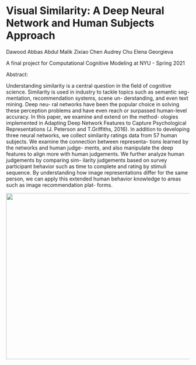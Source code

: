 # Visual Similarity: A Deep Neural Network and Human Subjects Approach

Dawood Abbas Abdul Malik
Zixiao Chen
Audrey Chu
Elena Georgieva 

A final project for Computational Cognitive Modeling at NYU - Spring 2021

Abstract:

Understanding similarity is a central question in the field of cognitive science. Similarity is used in industry to tackle topics such as semantic seg- mentation, recommendation systems, scene un- derstanding, and even text mining. Deep neu- ral networks have been the popular choice in solving these perception problems and have even reach or surpassed human-level accuracy. In this paper, we examine and extend on the method- ologies implemented in Adapting Deep Network Features to Capture Psychological Representations (J. Peterson and T.Griffiths, 2016). In addition to developing three neural networks, we collect similarity ratings data from 57 human subjects. We examine the connection between representa- tions learned by the networks and human judge- ments, and also manipulate the deep features to align more with human judgements. We further analyze human judgements by comparing sim- ilarity judgements based on survey participant behavior such as time to complete and rating by stimuli sequence. By understanding how image representations differ for the same person, we can apply this extended human behavior knowledge to areas such as image recommendation plat- forms.

<img src="https://raw.githubusercontent.com/audreychu/CCM_SimilarityRatings/main/Report_Visuals/figure23.png" width="615" height="455" />